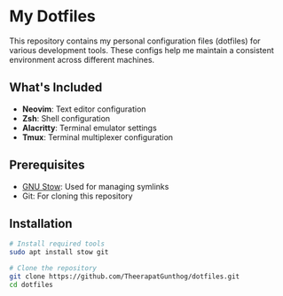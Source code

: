 # My Dotfiles

This repository contains my personal configuration files (dotfiles) for various development tools. These configs help me maintain a consistent environment across different machines.

## What's Included

- **Neovim**: Text editor configuration
- **Zsh**: Shell configuration
- **Alacritty**: Terminal emulator settings
- **Tmux**: Terminal multiplexer configuration

## Prerequisites

- [GNU Stow](https://www.gnu.org/software/stow/): Used for managing symlinks
- Git: For cloning this repository

## Installation

```bash
# Install required tools
sudo apt install stow git

# Clone the repository
git clone https://github.com/TheerapatGunthog/dotfiles.git
cd dotfiles
```
